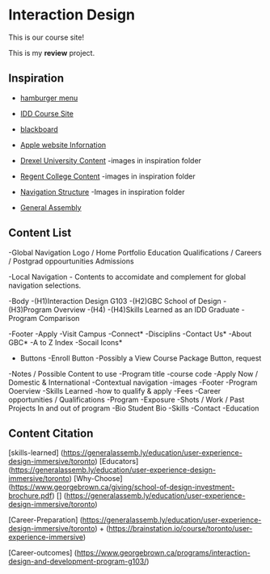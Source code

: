 # Interaction Design
This is our course site!

This is my **review** project.

## Inspiration

- [hamburger menu](https://www.youtube.com/watch?v=DZg6UfS5zYg)

- [IDD Course Site](https://)

- [blackboard](https://bb-gbc.blackboard.com/webapps/portal/execute/tabs/tabAction?tab_tab_group_id=_1_1)
- [Apple website Infornation](https://www.apple.com/ca/)
- [Drexel University Content](https://drexel.edu/)
    -images in inspiration folder
- [Regent College Content](https://www.regent-college.edu/course-listing/course-details/APPL.500)
    -images in inspiration folder 
- [Navigation Structure](https://dribbble.com/shots/6710893-News)
    -Images in inspiration folder 
- [General Assembly](https://generalassemb.ly/education/learn-user-experience-design-online)

## Content List
-Global Navigation
    Logo / Home
    Portfolio
    Education
    Qualifications / Careers / Postgrad oppourtunities
    Admissions
    
    
-Local Navigation 
    - Contents to accomidate and complement for global navigation selections.

-Body
    -(H1)Interaction Design G103 
    -(H2)GBC School of Design
    -(H3)Program Overview
    -(H4)
    -(H4)Skills Learned as an IDD Graduate
    -Program Comparison

-Footer
    -Apply
    -Visit Campus
    -Connect*
    -Disciplins
    -Contact Us*
    -About GBC*
    -A to Z Index
    -Socail Icons*
<!--scoial icons or text?-->
- Buttons
    -Enroll Button
    -Possibly a View Course Package Button, request

-Notes / Possible Content to use
    -Program title
    -course code
    -Apply Now / Domestic & International
    -Contextual navigation
    -images
    -Footer
    -Program Ooerview
    -Skills Learned
    -how to qualify & apply
    -Fees
    -Career opportunities / Qualifications
    -Program 
    -Exposure
    -Shots / Work / Past Projects In and out of program
    -Bio Student Bio
    -Skills
    -Contact
    -Education 

 ## Content Citation

 [skills-learned] (https://generalassemb.ly/education/user-experience-design-immersive/toronto)
 [Educators] (https://generalassemb.ly/education/user-experience-design-immersive/toronto)
 [Why-Choose] (https://www.georgebrown.ca/giving/school-of-design-investment-brochure.pdf)
 [] (https://generalassemb.ly/education/user-experience-design-immersive/toronto)

[Career-Preparation] (https://generalassemb.ly/education/user-experience-design-immersive/toronto) +
(https://brainstation.io/course/toronto/user-experience-immersive)

[Career-outcomes] (https://www.georgebrown.ca/programs/interaction-design-and-development-program-g103/)

